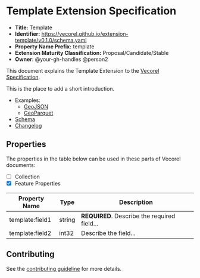 # Template Extension Specification

- **Title:** Template
- **Identifier:** <https://vecorel.github.io/extension-template/v0.1.0/schema.yaml>
- **Property Name Prefix:** template
- **Extension Maturity Classification:** Proposal/Candidate/Stable
- **Owner**: @your-gh-handles @person2

This document explains the Template Extension to the
[Vecorel Specification](https://github.com/vecorel/specification).

This is the place to add a short introduction.

- Examples:
  - [GeoJSON](examples/geojson/)
  - [GeoParquet](examples/geoparquet/)
- [Schema](schema/schema.yaml)
- [Changelog](./CHANGELOG.md)

## Properties

The properties in the table below can be used in these parts of Vecorel documents:

- [ ] Collection
- [x] Feature Properties

| Property Name   | Type   | Description |
| --------------- | ------ | ----------- |
| template:field1 | string | **REQUIRED**. Describe the required field... |
| template:field2 | int32  | Describe the field... |

## Contributing

See the [contributing guideline](CONTRIBUTING.md) for more details.
